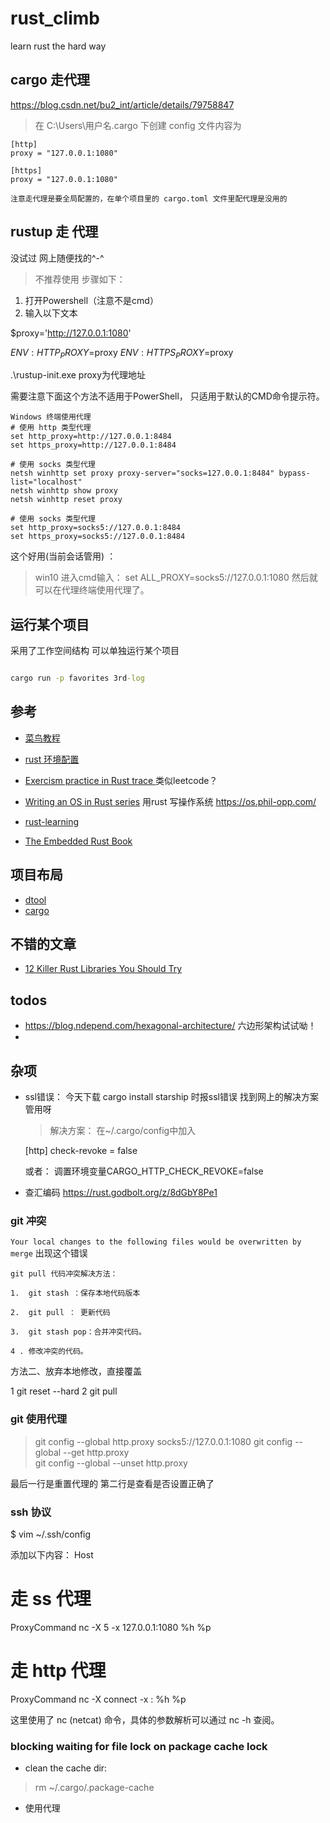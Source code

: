 # rust_climb
learn rust the hard way

## cargo 走代理

https://blog.csdn.net/bu2_int/article/details/79758847
>  在 C:\Users\用户名\.cargo 下创建 config 文件内容为

    [http]
    proxy = "127.0.0.1:1080"

    [https]
    proxy = "127.0.0.1:1080"

    注意走代理是要全局配置的，在单个项目里的 cargo.toml 文件里配代理是没用的

## rustup 走 代理

没试过 网上随便找的^-^

> 不推荐使用 步骤如下：
1. 打开Powershell（注意不是cmd）
2. 输入以下文本

$proxy='http://127.0.0.1:1080' 

$ENV:HTTP_PROXY=$proxy 
$ENV:HTTPS_PROXY=$proxy

.\rustup-init.exe
proxy为代理地址


需要注意下面这个方法不适用于PowerShell， 只适用于默认的CMD命令提示符。
>
    Windows 终端使用代理
    # 使用 http 类型代理
    set http_proxy=http://127.0.0.1:8484
    set https_proxy=http://127.0.0.1:8484

    # 使用 socks 类型代理
    netsh winhttp set proxy proxy-server="socks=127.0.0.1:8484" bypass-list="localhost"
    netsh winhttp show proxy
    netsh winhttp reset proxy

    # 使用 socks 类型代理
    set http_proxy=socks5://127.0.0.1:8484
    set https_proxy=socks5://127.0.0.1:8484

这个好用(当前会话管用) ：

>   win10 进入cmd输入：
    set ALL_PROXY=socks5://127.0.0.1:1080
    然后就可以在代理终端使用代理了。    

## 运行某个项目

采用了工作空间结构 可以单独运行某个项目

~~~cmd

cargo run -p favorites 3rd-log
~~~

## 参考
- [菜鸟教程](https://www.runoob.com/rust/rust-object.html)
- [rust 环境配置](https://www.bilibili.com/video/BV1DV41167xs?p=19)
- [ Exercism practice in Rust trace ](https://github.com/Binlogo/Exercism-Rust-Track) 类似leetcode？
- [  Writing an OS in Rust series](https://github.com/phil-opp/blog_os)
    用rust 写操作系统 https://os.phil-opp.com/

- [rust-learning](https://github.com/ctjhoa/rust-learning)    
- [The Embedded Rust Book](https://rust-embedded.github.io/book/intro/index.html)

## 项目布局
- [dtool](https://github.com/guoxbin/dtool)
- [cargo]()

## 不错的文章
- [12 Killer Rust Libraries You Should Try](https://medium.com/@jondot/12-killer-rust-libraries-you-should-know-c60bab07624f)

## todos
- https://blog.ndepend.com/hexagonal-architecture/ 六边形架构试试呦！
- 

## 杂项
- ssl错误：
今天下载 cargo install starship     时报ssl错误 找到网上的解决方案 管用呀
  > 解决方案：
    在~/.cargo/config中加入
     
    [http]
    check-revoke = false
    
    或者：
    调置环境变量CARGO_HTTP_CHECK_REVOKE=false

- 查汇编码
https://rust.godbolt.org/z/8dGbY8Pe1

### git 冲突
`Your local changes to the following files would be overwritten by merge` 出现这个错误
>
    git pull 代码冲突解决方法：

    1.  git stash ：保存本地代码版本

    2.  git pull ： 更新代码

    3.  git stash pop：合并冲突代码。

    4 . 修改冲突的代码。

方法二、放弃本地修改，直接覆盖

1 git reset --hard
2 git pull

### git 使用代理 
>   git config --global http.proxy socks5://127.0.0.1:1080
    git config --global --get http.proxy  
    git config --global --unset http.proxy

最后一行是重置代理的 第二行是查看是否设置正确了    

### ssh 协议
$ vim ~/.ssh/config

添加以下内容：
Host <host>

# 走 ss 代理
ProxyCommand nc -X 5 -x 127.0.0.1:1080 %h %p

# 走 http 代理
ProxyCommand nc -X connect -x <ip>:<port> %h %p

这里使用了 nc (netcat) 命令，具体的参数解析可以通过 nc -h 查阅。



### blocking waiting for file lock on package cache lock

- clean the cache dir:
> rm ~/.cargo/.package-cache

- 使用代理